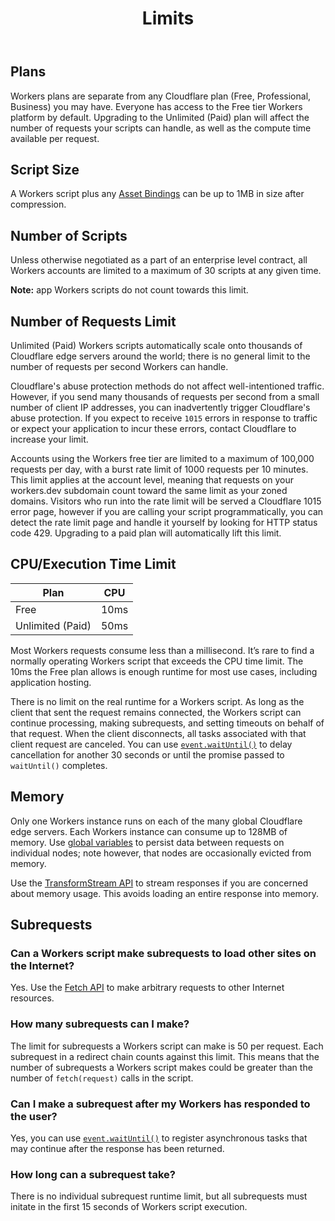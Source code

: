 ﻿---
title: Limits
---

## Plans

Workers plans are separate from any Cloudflare plan (Free, Professional, Business) you may have. Everyone has access to the Free tier Workers platform by default. Upgrading to the Unlimited (Paid) plan will affect the number of requests your scripts can handle, as well as the compute time available per request.

## Script Size

A Workers script plus any [Asset Bindings](/reference/tooling/api/bindings) can be up to 1MB in size after compression.

## Number of Scripts

Unless otherwise negotiated as a part of an enterprise level contract, all Workers accounts are limited to a maximum of 30 scripts at any given time.

**Note:** app Workers scripts do not count towards this limit.

## Number of Requests Limit

Unlimited (Paid) Workers scripts automatically scale onto thousands of Cloudflare edge servers around the world; there is no general limit to the number of requests per second Workers can handle.

Cloudflare's abuse protection methods do not affect well-intentioned traffic. However, if you send many thousands of requests per second from a small number of client IP addresses, you can inadvertently trigger Cloudflare's abuse protection. If you expect to receive `1015` errors in response to traffic or expect your application to incur these errors, contact Cloudflare to increase your limit.

Accounts using the Workers free tier are limited to a maximum of 100,000 requests per day, with a burst rate limit of 1000 requests per 10 minutes. This limit applies at the account level, meaning that requests on your workers.dev subdomain count toward the same limit as your zoned domains. Visitors who run into the rate limit will be served a Cloudflare 1015 error page, however if you are calling your script programmatically, you can detect the rate limit page and handle it yourself by looking for HTTP status code 429. Upgrading to a paid plan will automatically lift this limit.

## CPU/Execution Time Limit

| Plan                      | CPU   |
| ------------------------- | ----- |
| Free                      | 10ms  |
| Unlimited (Paid)          | 50ms  |

Most Workers requests consume less than a millisecond. It’s rare to find a normally operating Workers script that exceeds the CPU time limit. The 10ms the Free plan allows is enough runtime for most use cases, including application hosting.

There is no limit on the real runtime for a Workers script. As long as the client that sent the request remains connected, the Workers script can continue processing, making subrequests, and setting timeouts on behalf of that request. When the client disconnects, all tasks associated with that client request are canceled. You can use [`event.waitUntil()`](/reference/runtime/apis/fetch-event/) to delay cancellation for another 30 seconds or until the promise passed to `waitUntil()` completes.

## Memory

Only one Workers instance runs on each of the many global Cloudflare edge servers. Each Workers instance can consume up to 128MB of memory. Use [global variables](/reference/runtime/apis/standard/) to persist data between requests on individual nodes; note however, that nodes are occasionally evicted from memory.

Use the [TransformStream API](/reference/runtime/apis/streams/) to stream responses if you are concerned about memory usage. This avoids loading an entire response into memory.

## Subrequests

### Can a Workers script make subrequests to load other sites on the Internet?

Yes. Use the [Fetch API](/reference/runtime/apis/fetch/) to make arbitrary requests to other Internet resources.

### How many subrequests can I make?

The limit for subrequests a Workers script can make is 50 per request. Each subrequest in a redirect chain counts against this limit. This means that the number of subrequests a Workers script makes could be greater than the number of `fetch(request)` calls in the script.

### Can I make a subrequest after my Workers has responded to the user?

Yes, you can use [`event.waitUntil()`](/reference/runtime/apis/fetch-event) to register asynchronous tasks that may continue after the response has been returned.

### How long can a subrequest take?

There is no individual subrequest runtime limit, but all subrequests must initate in the first 15 seconds of Workers script execution.
